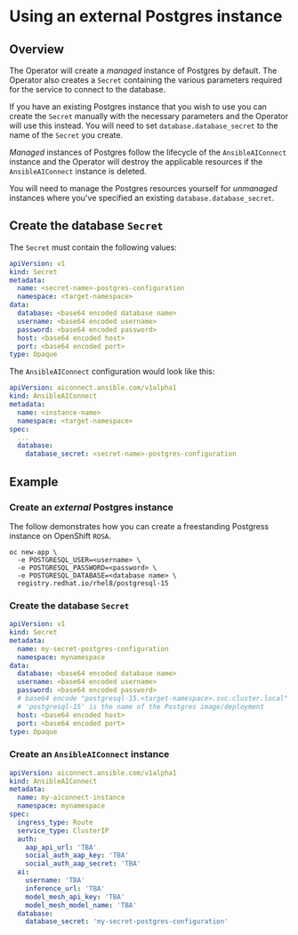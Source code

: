 # Using an external Postgres instance

## Overview

The Operator will create a _managed_ instance of Postgres by default. The Operator also creates a `Secret` containing the various parameters required for the service to connect to the database.

If you have an existing Postgres instance that you wish to use you can create the `Secret` manually with the necessary parameters and the Operator will use this instead. You will need to set `database.database_secret` to the name of the `Secret` you create.

_Managed_ instances of Postgres follow the lifecycle of the `AnsibleAIConnect` instance and the Operator will destroy the applicable resources if the `AnsibleAIConnect` instance is deleted.

You will need to manage the Postgres resources yourself for _unmanaged_ instances where you've specified an existing `database.database_secret`.

## Create the database `Secret`

The `Secret` must contain the following values:
```yaml
apiVersion: v1
kind: Secret
metadata:
  name: <secret-name>-postgres-configuration
  namespace: <target-namespace>
data:
  database: <base64 encoded database name>
  username: <base64 encoded username>
  password: <base64 encoded password>
  host: <base64 encoded host>
  port: <base64 encoded port>
type: Opaque
```
The `AnsibleAIConnect` configuration would look like this:
```yaml
apiVersion: aiconnect.ansible.com/v1alpha1
kind: AnsibleAIConnect
metadata:
  name: <instance-name>
  namespace: <target-namespace>
spec:
  ...
  database:
    database_secret: <secret-name>-postgres-configuration
```
## Example

### Create an _external_ Postgres instance

The follow demonstrates how you can create a freestanding Postgress instance on OpenShift `ROSA`.
```
oc new-app \
  -e POSTGRESQL_USER=<username> \
  -e POSTGRESQL_PASSWORD=<password> \
  -e POSTGRESQL_DATABASE=<database name> \
  registry.redhat.io/rhel8/postgresql-15
```
### Create the database `Secret`
```yaml
apiVersion: v1
kind: Secret
metadata:
  name: my-secret-postgres-configuration
  namespace: mynamespace
data:
  database: <base64 encoded database name>
  username: <base64 encoded username>
  password: <base64 encoded password>
  # base64 encode "postgresql-15.<target-namespace>.svc.cluster.local"
  # 'postgresql-15' is the name of the Postgres image/deployment
  host: <base64 encoded host>
  port: <base64 encoded port>
type: Opaque
```

### Create an `AnsibleAIConnect` instance
```yaml
apiVersion: aiconnect.ansible.com/v1alpha1
kind: AnsibleAIConnect
metadata:
  name: my-aiconnect-instance
  namespace: mynamespace
spec:
  ingress_type: Route
  service_type: ClusterIP
  auth:
    aap_api_url: 'TBA'
    social_auth_aap_key: 'TBA'
    social_auth_aap_secret: 'TBA'
  ai:
    username: 'TBA'
    inference_url: 'TBA'
    model_mesh_api_key: 'TBA'
    model_mesh_model_name: 'TBA'
  database:
    database_secret: 'my-secret-postgres-configuration'
```